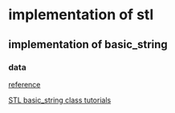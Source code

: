 # implementation of stl
## implementation of basic_string
### data
[reference](http://en.cppreference.com/w/)

[STL basic_string class tutorials](https://www.zhihu.com/question/29702729)

